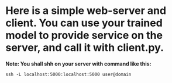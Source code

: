 # Here is a simple web-server and client. You can use your trained model to provide service on the server, and call it with client.py.

**Note: You shall shh on your server with command like this:**

`ssh -L localhost:5000:localhost:5000 user@domain`